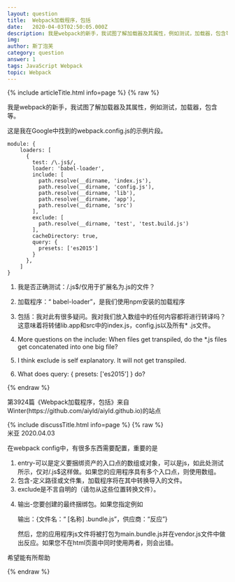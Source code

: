 ```yaml
---
layout: question
title:  Webpack加载程序，包括
date:   2020-04-03T02:50:05.000Z
description: 我是webpack的新手，我试图了解加载器及其属性，例如测试，加载器，包含等。这是我在Google中找到的webpack.config.js的示例片段...
img: 
author: 斯丁泡芙
category: question
answer: 1
tags: JavaScript Webpack
topic: Webpack
---
```

<div class="article-root">
  <div class="article">
    {% include articleTitle.html info=page %}
    {% raw %}
    <div class="article-content"><p><font style="vertical-align: inherit;"><font style="vertical-align: inherit;">我是webpack的新手，我试图了解加载器及其属性，例如测试，加载器，包含等。</font></font></p>

<p><font style="vertical-align: inherit;"><font style="vertical-align: inherit;">这是我在Google中找到的webpack.config.js的示例片段。</font></font></p>

<pre><code>module: {<font></font>
    loaders: [<font></font>
      {<font></font>
        test: /\.js$/,<font></font>
        loader: 'babel-loader',<font></font>
        include: [<font></font>
          path.resolve(__dirname, 'index.js'),<font></font>
          path.resolve(__dirname, 'config.js'),<font></font>
          path.resolve(__dirname, 'lib'),<font></font>
          path.resolve(__dirname, 'app'),<font></font>
          path.resolve(__dirname, 'src')<font></font>
        ],<font></font>
        exclude: [<font></font>
          path.resolve(__dirname, 'test', 'test.build.js')<font></font>
        ],<font></font>
        cacheDirectory: true,<font></font>
        query: {<font></font>
          presets: ['es2015']<font></font>
        }<font></font>
      },<font></font>
    ]<font></font>
}<font></font>
</code></pre>

<ol>
<li><p><font style="vertical-align: inherit;"><font style="vertical-align: inherit;">我是否正确测试：/.js$/仅用于扩展名为.js的文件？</font></font></p></li>
<li><p><font style="vertical-align: inherit;"><font style="vertical-align: inherit;">加载程序：“ babel-loader”，是我们使用npm安装的加载程序</font></font></p></li>
<li><p><font style="vertical-align: inherit;"><font style="vertical-align: inherit;">包括：我对此有很多疑问。</font><font style="vertical-align: inherit;">我对我们放入数组中的任何内容都将进行转译吗？</font><font style="vertical-align: inherit;">这意味着将转储lib.app和src中的index.js，config.js以及所有* .js文件。</font></font></p></li>
<li><p>More questions on the include: When files get transpiled, do the *.js files get concatenated into one big file?</p></li>
<li><p>I think exclude is self explanatory. It will not get transpiled.</p></li>
<li><p>What does query: { presets: ['es2015'] } do?</p></li>
</ol></div>
    {% endraw %}
  </div>
  <p class="winter_mark">第3924篇《Webpack加载程序，包括》来自Winter(https://github.com/aiyld/aiyld.github.io)的站点</p>
  <div class="discuss-wrapper">
    {% include discussTitle.html info=page %}
    {% raw %}
    <div class="discuss-item">
        <div class="discuss-parent">
          <div class="discuss-meta">
            <span class="discuss-user">米亚</span>
            <span class="discuss-time">2020.04.03</span>
          </div>
          <div class="discuss-comment"><p><font style="vertical-align: inherit;"><font style="vertical-align: inherit;">在webpack config中，有很多东西需要配置，重要的是</font></font></p>

<ol>
<li><font style="vertical-align: inherit;"><font style="vertical-align: inherit;">entry-可以是定义要捆绑资产的入口点的数组或对象，可以是js，如此处测试所示，仅对/.js$这样做。</font><font style="vertical-align: inherit;">如果您的应用程序具有多个入口点，则使用数组。</font></font></li>
<li><font style="vertical-align: inherit;"><font style="vertical-align: inherit;">包含-定义路径或文件集，加载程序将在其中转换导入的文件。</font></font></li>
<li><font style="vertical-align: inherit;"><font style="vertical-align: inherit;">exclude是不言自明的（请勿从这些位置转换文件）。</font></font></li>
<li><p><font style="vertical-align: inherit;"><font style="vertical-align: inherit;">输出-您要创建的最终捆绑包。</font><font style="vertical-align: inherit;">如果您指定例如</font></font></p>

<p><font style="vertical-align: inherit;"><font style="vertical-align: inherit;">输出：{文件名：“ [名称] .bundle.js”，供应商：“反应”}</font></font></p>

<p><font style="vertical-align: inherit;"><font style="vertical-align: inherit;">然后，您的应用程序js文件将被打包为main.bundle.js并在vendor.js文件中做出反应。</font><font style="vertical-align: inherit;">如果您不在html页面中同时使用两者，则会出错。</font></font></p></li>
</ol>

<p><font style="vertical-align: inherit;"><font style="vertical-align: inherit;">希望能有所帮助</font></font></p></div>
        </div></div>
    {% endraw %}
  </div>
<div>

